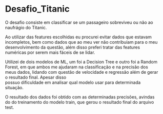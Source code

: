 # Desafio_Titanic
  O desafio consiste em classificar se um passageiro sobreviveu ou não ao naufrágio do Titanic.
  
  Ao utilizar das features escolhidas eu procurei evitar dados que estavam incompletos, bem como dados que ao meu ver não 
  contribuiam para o meu desenvolvimento da questão, além disso preferi tratar das features numéricas por serem mais fáceis 
  de se lidar.

  Utilizei de dois modelos de ML, um foi a Decision Tree e outro foi a Random Forest, em que ambos me ajudaram na classificação
  e na precisão dos meus dados, lidando com questão de velocidade e regressão além de gerar o resultado final. Apesar disso          
  possuo dificuldade em analisar qual modelo usar para determinada situação.
    
  O resultado dos dados foi obtido com as determinadas precisões, avindas do do treinamento do modelo train, que gerou o 
  resultado final do arquivo test.

